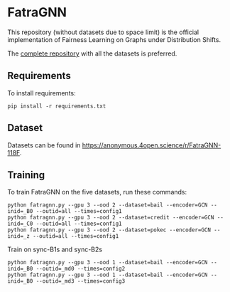 # FatraGNN

This repository (without datasets due to space limit) is the official implementation of Fairness Learning on Graphs under Distribution Shifts. 


The [complete repository](https://anonymous.4open.science/r/FatraGNN-118F) with all the datasets is preferred.

## Requirements

To install requirements:

```setup
pip install -r requirements.txt
```

## Dataset

Datasets can be found in https://anonymous.4open.science/r/FatraGNN-118F.


## Training

To train FatraGNN on the five datasets, run these commands:

```train
python fatragnn.py --gpu 3 --ood 2 --dataset=bail --encoder=GCN --inid=_B0 --outid=all --times=config1
python fatragnn.py --gpu 3 --ood 2 --dataset=credit --encoder=GCN --inid=_C0 --outid=all --times=config1
python fatragnn.py --gpu 3 --ood 2 --dataset=pokec --encoder=GCN --inid=_z --outid=all --times=config1
```

Train on sync-B1s and sync-B2s

```train
python fatragnn.py --gpu 3 --ood 1 --dataset=bail --encoder=GCN --inid=_B0 --outid=_md0 --times=config2
python fatragnn.py --gpu 3 --ood 1 --dataset=bail --encoder=GCN --inid=_B0 --outid=_md3 --times=config3
```


